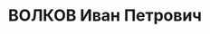 ---
title: ВОЛКОВ Иван Петрович
description: "36 лет (в 1934), русский, столяр на транспорте, обр.:Курсы при ЦК Уездных\
  \ работников, 1929 г.\nпредседатель Совпроф, Смоленск\n  член ВКП(б) с V.1917 г.,\
  \ делегат XVII съезда ВКП(б) от Западной области\nУчастие в гражданской войне: в\
  \ Красной Армии 1919 г.\nРепрессирован в 1937г."
---